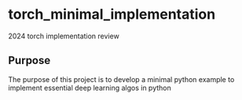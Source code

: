 # torch_minimal_implementation
 2024 torch implementation review

## Purpose
The purpose of this project is to develop a minimal python example to implement essential deep learning algos in python

# 
